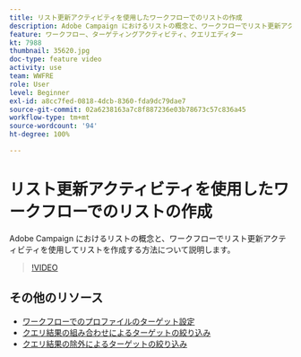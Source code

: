 ```yaml
---
title: リスト更新アクティビティを使用したワークフローでのリストの作成
description: Adobe Campaign におけるリストの概念と、ワークフローでリスト更新アクティビティを使用してリストを作成する方法について説明します。
feature: ワークフロー、ターゲティングアクティビティ、クエリエディター
kt: 7988
thumbnail: 35620.jpg
doc-type: feature video
activity: use
team: WWFRE
role: User
level: Beginner
exl-id: a8cc7fed-0818-4dcb-8360-fda9dc79dae7
source-git-commit: 02a6238163a7c8f887236e03b78673c57c836a45
workflow-type: tm+mt
source-wordcount: '94'
ht-degree: 100%

---
```


# リスト更新アクティビティを使用したワークフローでのリストの作成

Adobe Campaign におけるリストの概念と、ワークフローでリスト更新アクティビティを使用してリストを作成する方法について説明します。

>[!VIDEO](https://video.tv.adobe.com/v/35620?quality=12)

## その他のリソース

* [ワークフローでのプロファイルのターゲット設定](/help/profile-management/target-profiles-in-a-workflow.md)
* [クエリ結果の組み合わせによるターゲットの絞り込み](/help/process-management/refine-targets-by-combining-query-results.md)
* [クエリ結果の除外によるターゲットの絞り込み](/help/process-management/refine-targets-by-excluding-query-results.md)
